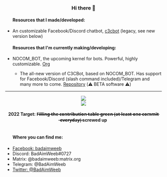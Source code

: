 <div align="center">
  <h3>Hi there 👋</h3>
  <ul align="left">
    <h4>Resources that I made/developed:</h4>
    <li>An customizable Facebook/Discord chatbot, <a href="https://github.com/c3cbot/legacy-c3cbot">c3cbot</a> (legacy, see new version below)</li>
  </ul>
  <ul align="left">
    <h4>Resources that I'm currently making/developing:</h4>
    <li>NOCOM_BOT, the upcoming kernel for bots. Powerful, highly customizable. <a href="https://github.com/NOCOM-BOT">Org</a></li>
    <ul>
      <li>The all-new version of C3CBot, based on NOCOM_BOT. Has support for Facebook/Discord (slash command included)/Telegram and many more to come. <a href="https://github.com/c3cbot/c3cbot">Repository</a> (⚠️ BETA software ⚠️)</li>
    </ul>
    <!--<li>DUWallet - the universal wallet, supporting a lot of cryptocurrency. <a href="https://github.com/BadAimWeeb/duwallet">Repository</a> (⚠️ EXPERIMENTAL ⚠️)</li>-->
    <!--<li>Managing IPFS/BitTorrent files on the server. <a href="https://github.com/BadAimWeeb/file-sharing-manager">Repository</a> (temporary dead)</li>-->
    <!--<li>Transcode videos using multiple worker clients. <a href="https://github.com/BadAimWeeb/distributed-transcoding-server">Server</a> | <a href="https://github.com/BadAimWeeb/distributed-transcoding-client">Client</a></li>
    <li><a href="https://github.com/BadAimWeeb/facebook-self">Facebook self-bot interface? [WIP]</a></li>-->
  </ul>
  <hr>
  <a href="https://github.com/anuraghazra/github-readme-stats">
      <img src="https://github-readme-stats.vercel.app/api?username=BadAimWeeb&show_icons=true&theme=tokyonight&count_private=true">
  </a><br>
  <a href="https://github.com/anuraghazra/github-readme-stats">
      <img src="https://github-readme-stats.vercel.app/api//top-langs?username=BadAimWeeb&show_icons=true&theme=tokyonight&count_private=true&langs_count=10&layout=compact">
  </a><br>
  <br>
  <b>2022 Target: F̶i̶l̶l̶i̶n̶g̶ ̶t̶h̶e̶ ̶c̶o̶n̶t̶r̶i̶b̶u̶t̶i̶o̶n̶ ̶t̶a̶b̶l̶e̶ ̶g̶r̶e̶e̶n̶ ̶(̶a̶t̶ ̶l̶e̶a̶s̶t̶ ̶o̶n̶e̶ ̶c̶o̶m̶m̶i̶t̶ ̶e̶v̶e̶r̶y̶d̶a̶y̶)̶ screwed up</b><br>
  <br>
  <ul align="left">
    <h4>Where you can find me:</h4>
    <li><a href="https://fb.me/badaimweeb">Facebook: badaimweeb</a></li>
    <li>Discord: BadAimWeeb#0727</li>
    <li>Matrix: @badaimweeb:matrix.org</li>
    <li>Telegram: @BadAimWeeb</li>
    <li><a href="https://twitter.com/BadAimWeeb">Twitter: @BadAimWeeb</a></li>
  </ul>
</div>

<!--
- 🔭 I’m currently working on ...
- 🌱 I’m currently learning ...
- 👯 I’m looking to collaborate on ...
- 🤔 I’m looking for help with ...
- 💬 Ask me about ...
- 📫 How to reach me: ...
- 😄 Pronouns: ...
- ⚡ Fun fact: ...
-->
